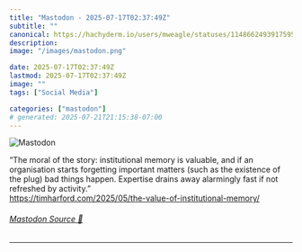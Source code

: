 ```yaml
---
title: "Mastodon - 2025-07-17T02:37:49Z"
subtitle: ""
canonical: https://hachyderm.io/users/mweagle/statuses/114866249391759531
description:
image: "/images/mastodon.png"

date: 2025-07-17T02:37:49Z
lastmod: 2025-07-17T02:37:49Z
image: ""
tags: ["Social Media"]

categories: ["mastodon"]
# generated: 2025-07-21T21:15:38-07:00
---
```

![Mastodon](/images/mastodon.png)

<p>“The moral of the story: institutional memory is valuable, and if an organisation starts forgetting important matters (such as the existence of the plug) bad things happen. Expertise drains away alarmingly fast if not refreshed by activity.”<br /><a href="https://timharford.com/2025/05/the-value-of-institutional-memory/" target="_blank" rel="nofollow noopener noreferrer" translate="no"><span class="invisible">https://</span><span class="ellipsis">timharford.com/2025/05/the-val</span><span class="invisible">ue-of-institutional-memory/</span></a></p>


###### [Mastodon Source 🐘](https://hachyderm.io/@mweagle/114866249391759531)

___
